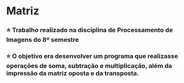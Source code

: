 # Matriz
### :star: Trabalho realizado na disciplina de Processamento de Imagens do 8º semestre
### :star: O objetivo era desenvolver um programa que realizasse operações de soma, subtração e multiplicação, além da impressão da matriz oposta e da transposta.
